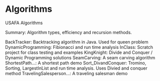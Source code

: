 Algorithms
==========

USAFA Algorithms

Summary: Algorithm types, efficiency and recursion methods.

BackTracker: Backtracking algorithm in Java. Used for queen problem
DynamicProgramming: Fibionacci and run time analysis
InClass: Scratch project for class testing and examples
KingKnight: Divide and Conquer / Dynamic Programming solutions
SeamCarving: A seam carving algorithm
ShortestPath...: A shortest path demo
Sort_DivandConquer: Tromino, Sorting, LargestInList and run time analysis. Uses Divied and conquer method
TravelingSalesperson...: A traveling salesman demo

